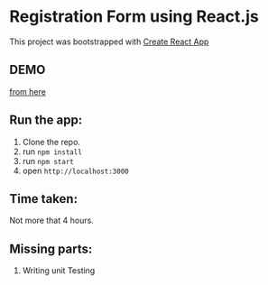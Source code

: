 # Registration Form using React.js
This project was bootstrapped with [Create React App](https://github.com/facebookincubator/create-react-app)

## DEMO
[from here](https://github.com/avastamin/React-Registration-Form/build)

## Run the app:
1) Clone the repo.
2) run `npm install`
3) run `npm start`
4) open `http://localhost:3000`


## Time taken:
Not more that 4 hours. 


## Missing parts:
1) Writing unit Testing
